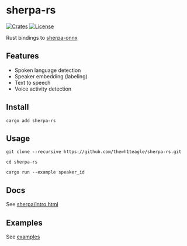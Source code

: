 # sherpa-rs

[![Crates](https://img.shields.io/crates/v/sherpa-rs?logo=rust)](https://crates.io/crates/sherpa-rs/)
[![License](https://img.shields.io/github/license/thewh1teagle/sherpa-rs?color=00aaaa&logo=license)](https://github.com/thewh1teagle/sherpa-rs/blob/main/LICENSE)

Rust bindings to [sherpa-onnx](https://github.com/k2-fsa/sherpa-onnx)

## Features

- Spoken language detection
- Speaker embedding (labeling)
- Text to speech
- Voice activity detection

## Install

```console
cargo add sherpa-rs
```

## Usage

```console
git clone --recursive https://github.com/thewh1teagle/sherpa-rs.git

cd sherpa-rs

cargo run --example speaker_id
```

## Docs

See [sherpa/intro.html](https://k2-fsa.github.io/sherpa/intro.html)

## Examples

See [examples](examples)
